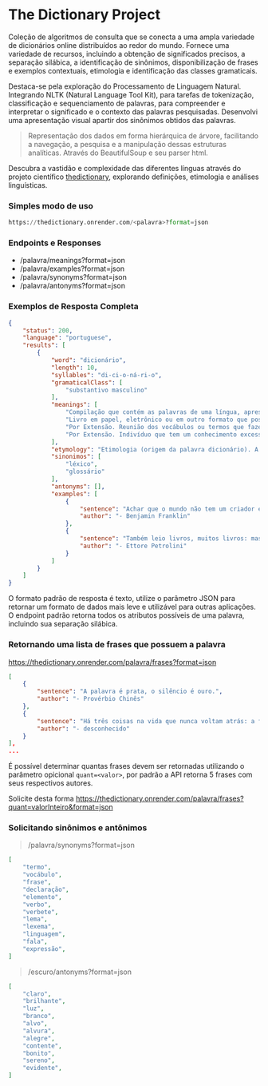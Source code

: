 # The Dictionary Project
Coleção de algoritmos de consulta que se conecta a uma ampla variedade de dicionários online distribuídos ao redor do mundo. Fornece uma variedade de recursos, incluindo a obtenção de significados precisos, a separação silábica, a identificação de sinônimos, disponibilização de frases e exemplos contextuais, etimologia e identificação das classes gramaticais.

Destaca-se pela exploração do Processamento de Linguagem Natural. Integrando NLTK (Natural Language Tool Kit), para tarefas de tokenização, classificação e sequenciamento de palavras, para compreender e interpretar o significado e o contexto das palavras pesquisadas.
Desenvolvi uma apresentação visual apartir dos sinônimos obtidos das palavras.

> Representação dos dados em forma hierárquica de árvore, facilitando a navegação, a pesquisa e a manipulação dessas estruturas analíticas. Através do BeautifulSoup e seu parser html.

Descubra a vastidão e complexidade das diferentes línguas através do projeto científico [thedictionary](https://thedictionary.onrender.com/), explorando definições, etimologia e análises linguísticas.

### Simples modo de uso

```py
https://thedictionary.onrender.com/<palavra>?format=json
```

### Endpoints e Responses

*  /palavra/meanings?format=json
*  /palavra/examples?format=json
*  /palavra/synonyms?format=json
*  /palavra/antonyms?format=json

### Exemplos de Resposta Completa

```json
{
    "status": 200,
    "language": "portuguese",
    "results": [
        {
            "word": "dicionário",
            "length": 10,
            "syllables": "di-ci-o-ná-ri-o",
            "gramaticalClass": [
                "substantivo masculino"
            ],
            "meanings": [
                "Compilação que contém as palavras de uma língua, apresentando seu significado, utilização, etimologia, sinônimos, antônimos ou com a tradução para outra língua: dicionário de português; dicionário de português-inglês.",
                "Livro em papel, eletrônico ou em outro formato que possui as informações presentes nessa compilação: O Dicio é um dicionário on-line de língua portuguesa.",
                "Por Extensão. Reunião dos vocábulos ou termos que fazem parte dessa compilação: esta palavra não consta no dicionário.",
                "Por Extensão. Indivíduo que tem um conhecimento excessivo sobre variadas coisas: meu professor é um dicionário que fala."
            ],
            "etymology": "Etimologia (origem da palavra dicionário). A palavra dicionário deriva do latim medieval \"dictionarium\"; pelo francês \"dictionnaire\", que significa repertório de palavras.",
            "sinonimos": [
                "léxico",
                "glossário"
            ],
            "antonyms": [],
            "examples": [
                {
                    "sentence": "Achar que o mundo não tem um criador é o mesmo que afirmar que um dicionário é o resultado de uma explosão numa tipografia.",
                    "author": "- Benjamin Franklin"
                },
                {
                    "sentence": "Também leio livros, muitos livros: mas com eles aprendo menos do que com a vida. Apenas um livro me ensinou muito: o dicionário. Oh, o dicionário, adoro-o. Mas também adoro a estrada, um dicionário muito mais maravilhoso.",
                    "author": "- Ettore Petrolini"
                }
            ]
        }
    ]
}
```

O formato padrão de resposta é texto, utilize o parâmetro JSON para retornar um formato de dados mais leve e utilizável para outras aplicações. O endpoint padrão retorna todos os atributos possíveis de uma palavra, incluindo sua separação silábica.

### Retornando uma lista de frases que possuem a palavra

https://thedictionary.onrender.com/palavra/frases?format=json

```json
[
    {
        "sentence": "A palavra é prata, o silêncio é ouro.",
        "author": "- Provérbio Chinês"
    },
    {
        "sentence": "Há três coisas na vida que nunca voltam atrás: a flecha lançada, a palavra pronunciada e a oportunidade perdida.",
        "author": "- desconhecido"
    }
],
...
```

É possível determinar quantas frases devem ser retornadas utilizando o parâmetro opicional `quant=<valor>`, por padrão a API retorna 5 frases com seus respectivos autores.

Solicite desta forma https://thedictionary.onrender.com/palavra/frases?quant=valorInteiro&format=json

### Solicitando sinônimos e antônimos

>  /palavra/synonyms?format=json

```json
[
    "termo",
    "vocábulo",
    "frase",
    "declaração",
    "elemento",
    "verbo",
    "verbete",
    "lema",
    "lexema",
    "linguagem",
    "fala",
    "expressão",
]
```

> /escuro/antonyms?format=json

```json
[
    "claro",
    "brilhante",
    "luz",
    "branco",
    "alvo",
    "alvura",
    "alegre",
    "contente",
    "bonito",
    "sereno",
    "evidente",
]
```
